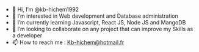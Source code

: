 - 👋 Hi, I’m @kb-hichem1992
- 👀 I’m interested in Web development and Database administration
- 🌱 I’m currently learning Javascript, React JS, Node JS and MangoDB
- 💞️ I’m looking to collaborate on any project that can improve my Skills as a developer
- 📫 How to reach me : Kb-hichem@hotmail.fr

<!---
kb-hichem1992/kb-hichem1992 is a ✨ special ✨ repository because its `README.md` (this file) appears on your GitHub profile.
You can click the Preview link to take a look at your changes.
--->

